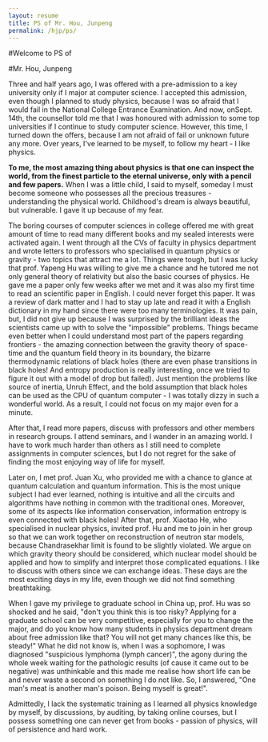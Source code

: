 ```yaml
---
layout: resume
title: PS of Mr. Hou, Junpeng
permalink: /hjp/ps/
---
```


#Welcome to PS of 

#Mr. Hou, Junpeng

Three and half years ago, I was offered with a pre-admission to a key university only if I major at computer science. I accepted this admission, even though I planned to study physics, because I was so afraid that I would fail in the National College Entrance Examination. And now, onSept. 14th, the counsellor told me that I was honoured with admission to some top universities if I continue to study computer science. However, this time, I turned down the offers, because I am not afraid of fail or unknown future any more. Over years, I've learned to be myself, to follow my heart - I like physics.

**To me, the most amazing thing about physics is that one can inspect the world, from the finest particle to the eternal universe, only with a pencil and few papers.** When I was a little child, I said to myself, someday I must become someone who possesses all the  precious treasures - understanding the physical world. Childhood's dream is always beautiful, but vulnerable. I gave it up because of my fear.

The boring courses of computer sciences in college offered me with great amount of time to read many different books and my sealed interests were activated again. I went through all the CVs of faculty in physics department and wrote letters to professors who specialised in quantum physics or gravity - two topics that attract me a lot. Things were tough, but I was lucky that prof. Yapeng Hu was willing to give me a chance and he tutored me not only general theory of relativity but also the basic courses of physics. He gave me a paper only few weeks after we met and it was also my first time to read an scientific paper in English. I could never forget this paper. It was a review of dark matter and I had to stay up late and read it with a English dictionary in my hand since there were too many terminologies. It was pain, but, I did not give up because I was surprised by the brilliant ideas the scientists came up with to solve the "impossible" problems. Things became even better when I could understand most part of the papers regarding frontiers - the amazing connection between the gravity theory of space-time and the quantum field theory in its boundary, the bizarre thermodynamic relations of black holes (there are  even phase transitions in black holes! And entropy production is really interesting, once we tried to figure it out with a model of drop but failed). Just mention the problems like source of inertia, Unruh Effect, and the bold assumption that black holes can be used as the CPU of quantum computer - I was totally dizzy in such a wonderful world. As a result, I could not focus on my major even for a minute.

After that, I read more papers, discuss with professors and other members in research groups. I attend seminars, and I wander in an amazing world. I have to work much harder than others as I still need to complete assignments in computer sciences, but I do not regret for the sake of finding the most enjoying way of life for myself.

Later on, I met prof. Juan Xu, who provided me with a chance to glance at quantum calculation and quantum information. This is the most unique subject I had ever learned, nothing is intuitive and all the circuits and algorithms have nothing in common with the traditional  ones. Moreover, some of its aspects like information conservation, information entropy is even connected with black holes! After that, prof. Xiaotao He, who specialised in nuclear physics, invited prof. Hu and me to join in her group so that we can work together on reconstruction of neutron star models, because Chandrasekhar limit is found to be slightly violated. We argue on which gravity theory should be considered, which nuclear model should be applied and how to simplify and interpret those complicated equations. I like to discuss with others since we can exchange ideas. These days are the most exciting days in my life, even though we did not find something breathtaking.

When I gave my privilege to graduate school in China up, prof. Hu was so shocked and he said, "don't you think this is too risky? Applying for a graduate school can be very competitive, especially for you to change the major, and do you know how many students in physics department dream about free admission like that? You will not get many chances like this, be steady!" What he did not know is, when I was a sophomore, I was diagnosed "suspicious lymphoma (lymph cancer)", the agony during the whole week waiting for the pathologic results (of cause it came out to be negative) was unthinkable and this made me realise how short life can be and never waste a second on something I do not like. So, I answered, "One man's meat is another man's poison. Being myself is great!".

Admittedly, I lack the systematic training as I learned all physics knowledge by myself, by discussions, by auditing, by taking online courses, but I possess something one can never get from books - passion of physics, will of persistence and hard work. 
